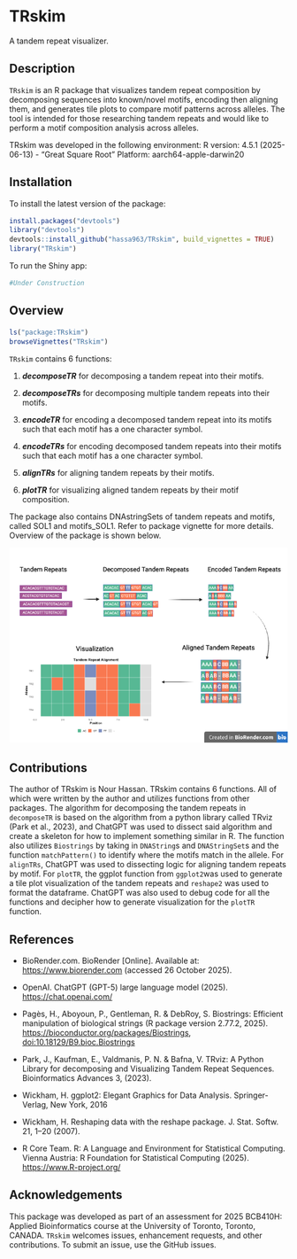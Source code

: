 
<!-- README.md is generated from README.Rmd. Please edit that file -->

# TRskim

<!-- badges: start -->

<!-- badges: end -->

A tandem repeat visualizer.

## Description

`TRskim` is an R package that visualizes tandem repeat composition by
decomposing sequences into known/novel motifs, encoding then aligning
them, and generates tile plots to compare motif patterns across alleles.
The tool is intended for those researching tandem repeats and would like
to perform a motif composition analysis across alleles.

TRskim was developed in the following environment: R version: 4.5.1
(2025-06-13) - “Great Square Root” Platform: aarch64-apple-darwin20

## Installation

To install the latest version of the package:

``` r
install.packages("devtools")
library("devtools")
devtools::install_github("hassa963/TRskim", build_vignettes = TRUE)
library("TRskim")
```

To run the Shiny app:

``` r
#Under Construction 
```

## Overview

``` r
ls("package:TRskim")
browseVignettes("TRskim")
```

`TRskim` contains 6 functions:

1.  ***decomposeTR*** for decomposing a tandem repeat into their motifs.

2.  ***decomposeTRs*** for decomposing multiple tandem repeats into
    their motifs.

3.  ***encodeTR*** for encoding a decomposed tandem repeat into its
    motifs such that each motif has a one character symbol.

4.  ***encodeTRs*** for encoding decomposed tandem repeats into their
    motifs such that each motif has a one character symbol.

5.  ***alignTRs*** for aligning tandem repeats by their motifs.

6.  ***plotTR*** for visualizing aligned tandem repeats by their motif
    composition.

The package also contains DNAstringSets of tandem repeats and motifs,
called SOL1 and motifs_SOL1. Refer to package vignette for more details.
Overview of the package is shown below.

![](./inst/extdata/TRskim_Overview.png)

## Contributions

The author of TRskim is Nour Hassan. TRskim contains 6 functions. All of
which were written by the author and utilizes functions from other
packages. The algorithm for decomposing the tandem repeats in
`decomposeTR` is based on the algorithm from a python library called
TRviz (Park et al., 2023), and ChatGPT was used to dissect said
algorithm and create a skeleton for how to implement something similar
in R. The function also utilizes `Biostrings` by taking in `DNAString`s
and `DNAStringSet`s and the function `matchPattern()` to identify where
the motifs match in the allele. For `alignTRs`, ChatGPT was used to
dissecting logic for aligning tandem repeats by motif. For `plotTR`, the
ggplot function from `ggplot2`was used to generate a tile plot
visualization of the tandem repeats and `reshape2` was used to format
the dataframe. ChatGPT was also used to debug code for all the functions
and decipher how to generate visualization for the `plotTR` function.

## References

- BioRender.com. BioRender \[Online\]. Available at:
  <https://www.biorender.com> (accessed 26 October 2025).

- OpenAI. ChatGPT (GPT-5) large language model (2025).
  <https://chat.openai.com/>

- Pagès, H., Aboyoun, P., Gentleman, R. & DebRoy, S. Biostrings:
  Efficient manipulation of biological strings (R package version
  2.77.2, 2025). <https://bioconductor.org/packages/Biostrings>,
  <doi:10.18129/B9.bioc.Biostrings>

- Park, J., Kaufman, E., Valdmanis, P. N. & Bafna, V. TRviz: A Python
  Library for decomposing and Visualizing Tandem Repeat Sequences.
  Bioinformatics Advances 3, (2023).

- Wickham, H. ggplot2: Elegant Graphics for Data Analysis.
  Springer-Verlag, New York, 2016

- Wickham, H. Reshaping data with the reshape package. J. Stat. Softw.
  21, 1–20 (2007).

- R Core Team. R: A Language and Environment for Statistical Computing.
  Vienna Austria: R Foundation for Statistical Computing (2025).
  <https://www.R-project.org/>

## Acknowledgements

This package was developed as part of an assessment for 2025 BCB410H:
Applied Bioinformatics course at the University of Toronto, Toronto,
CANADA. `TRskim` welcomes issues, enhancement requests, and other
contributions. To submit an issue, use the GitHub issues.
